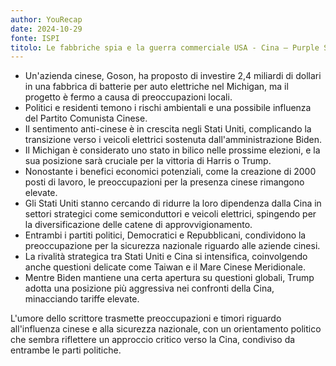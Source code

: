 ```yaml
---
author: YouRecap
date: 2024-10-29
fonte: ISPI
titolo: Le fabbriche spia e la guerra commerciale USA - Cina – Purple State ep. 3
---
```


- Un'azienda cinese, Goson, ha proposto di investire 2,4 miliardi di dollari in una fabbrica di batterie per auto elettriche nel Michigan, ma il progetto è fermo a causa di preoccupazioni locali.
- Politici e residenti temono i rischi ambientali e una possibile influenza del Partito Comunista Cinese.
- Il sentimento anti-cinese è in crescita negli Stati Uniti, complicando la transizione verso i veicoli elettrici sostenuta dall'amministrazione Biden.
- Il Michigan è considerato uno stato in bilico nelle prossime elezioni, e la sua posizione sarà cruciale per la vittoria di Harris o Trump.
- Nonostante i benefici economici potenziali, come la creazione di 2000 posti di lavoro, le preoccupazioni per la presenza cinese rimangono elevate.
- Gli Stati Uniti stanno cercando di ridurre la loro dipendenza dalla Cina in settori strategici come semiconduttori e veicoli elettrici, spingendo per la diversificazione delle catene di approvvigionamento.
- Entrambi i partiti politici, Democratici e Repubblicani, condividono la preoccupazione per la sicurezza nazionale riguardo alle aziende cinesi.
- La rivalità strategica tra Stati Uniti e Cina si intensifica, coinvolgendo anche questioni delicate come Taiwan e il Mare Cinese Meridionale.
- Mentre Biden mantiene una certa apertura su questioni globali, Trump adotta una posizione più aggressiva nei confronti della Cina, minacciando tariffe elevate.

L'umore dello scrittore trasmette preoccupazioni e timori riguardo all'influenza cinese e alla sicurezza nazionale, con un orientamento politico che sembra riflettere un approccio critico verso la Cina, condiviso da entrambe le parti politiche.
